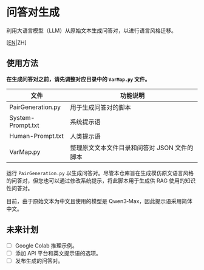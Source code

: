 # 问答对生成

利用大语言模型（LLM）从原始文本生成问答对，以进行语言风格迁移。

\[[EN](README.md)|ZH\]

## 使用方法

**在生成问答对之前，请先调整对应目录中的 `VarMap.py` 文件。**

| 文件              | 功能说明                                     |
| ----------------- | -------------------------------------------- |
| PairGeneration.py | 用于生成问答对的脚本                         |
| System-Prompt.txt | 系统提示语                                   |
| Human-Prompt.txt  | 人类提示语                                   |
| VarMap.py         | 整理原文文本文件目录和问答对 JSON 文件的脚本 |

运行 `PairGeneration.py` 以生成问答对。尽管本仓库旨在生成模仿原文语言风格的问答对，但您也可以通过修改系统提示，将此脚本用于生成供 RAG 使用的知识性问答对。

目前，由于原始文本为中文且使用的模型是 Qwen3‑Max，因此提示语采用简体中文。

## 未来计划

- [ ] Google Colab 推理示例。
- [ ] 添加 API 平台和英文提示语的选项。
- [ ] 发布生成的问答对。
